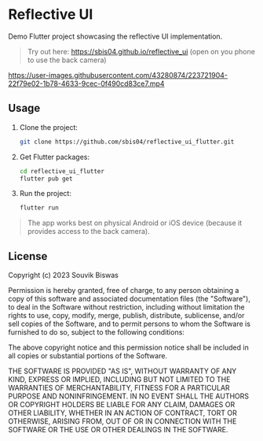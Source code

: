 # Reflective UI

Demo Flutter project showcasing the reflective UI implementation.

> Try out here: https://sbis04.github.io/reflective_ui (open on you phone to use the back camera)

https://user-images.githubusercontent.com/43280874/223721904-22f79e02-1b78-4633-9cec-0f490cd83ce7.mp4

## Usage

1. Clone the project:

    ```sh
    git clone https://github.com/sbis04/reflective_ui_flutter.git
    ```

2. Get Flutter packages:

    ```sh
    cd reflective_ui_flutter
    flutter pub get
    ```

3. Run the project:

    ```sh
    flutter run
    ```

> The app works best on physical Android or iOS device (because it provides access to the back camera).

## License

Copyright (c) 2023 Souvik Biswas

Permission is hereby granted, free of charge, to any person obtaining a copy
of this software and associated documentation files (the "Software"), to deal
in the Software without restriction, including without limitation the rights
to use, copy, modify, merge, publish, distribute, sublicense, and/or sell
copies of the Software, and to permit persons to whom the Software is
furnished to do so, subject to the following conditions:

The above copyright notice and this permission notice shall be included in all
copies or substantial portions of the Software.

THE SOFTWARE IS PROVIDED "AS IS", WITHOUT WARRANTY OF ANY KIND, EXPRESS OR
IMPLIED, INCLUDING BUT NOT LIMITED TO THE WARRANTIES OF MERCHANTABILITY,
FITNESS FOR A PARTICULAR PURPOSE AND NONINFRINGEMENT. IN NO EVENT SHALL THE
AUTHORS OR COPYRIGHT HOLDERS BE LIABLE FOR ANY CLAIM, DAMAGES OR OTHER
LIABILITY, WHETHER IN AN ACTION OF CONTRACT, TORT OR OTHERWISE, ARISING FROM,
OUT OF OR IN CONNECTION WITH THE SOFTWARE OR THE USE OR OTHER DEALINGS IN THE
SOFTWARE.
